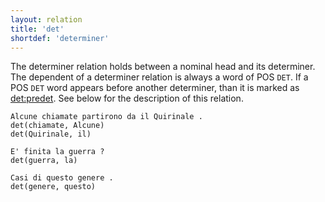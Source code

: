 ```yaml
---
layout: relation
title: 'det'
shortdef: 'determiner'
---
```


The determiner relation holds between a nominal head and its determiner.  
The dependent of a determiner relation is always a word of POS <code>DET</code>. If a POS <code>DET</code> word appears before another determiner, than it is marked as [det:predet](). See below for the description of this relation.

~~~ sdparse
Alcune chiamate partirono da il Quirinale . 
det(chiamate, Alcune)
det(Quirinale, il)
~~~
~~~ sdparse
E' finita la guerra ? 
det(guerra, la)
~~~
~~~ sdparse
Casi di questo genere . 
det(genere, questo)
~~~
